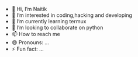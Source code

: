 - 👋 Hi, I’m Naitik
- 👀 I’m interested in coding,hacking and developing
- 🌱 I’m currently learning termux
- 💞️ I’m looking to collaborate on python
- 📫 How to reach me 
- 😄 Pronouns: ...
- ⚡ Fun fact: ...

<!---
Naitikffu/Naitikffu is a ✨ special ✨ repository because its `README.md` (this file) appears on your GitHub profile.
You can click the Preview link to take a look at your changes.
--->
